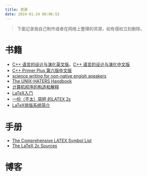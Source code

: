 ```yaml
---
title: 资源
date: 2024-01-24 00:06:53
---
```


> 下面记录我自己制作或者在网络上整理的资源，如有侵权立刻删除。

# 书籍

- [C++ 语言的设计与演化英文版](https://github.com/Thysrael/Resource/blob/main/books/The%20Design%20and%20Evolution%20of%20C%2B%2B-en.pdf)，[C++ 语言的设计与演化中文版](https://github.com/Thysrael/Resource/blob/main/books/The%20Design%20and%20Evolution%20of%20C%2B%2B-zh.pdf)
- [C++ Primer Plus 第六版中文版](https://github.com/Thysrael/Resource/blob/main/books/C%2B%2B%20Primer%20plus-6-zh.pdf)
- [science writing for non-native engish speakers](https://github.com/Thysrael/Resource/blob/main/books/science_writing_for_non-native_engish_speakers.pdf)
- [The UNIX-HATERS Handbook](https://github.com/Thysrael/Resource/blob/main/books/The%20UNIX-HATERS%20Handbook.pdf)
- [计算机程序的构造和解释](https://github.com/Thysrael/Resource/blob/main/books/%E8%AE%A1%E7%AE%97%E6%9C%BA%E7%A8%8B%E5%BA%8F%E7%9A%84%E6%9E%84%E9%80%A0%E5%92%8C%E8%A7%A3%E9%87%8A.pdf)
- [LaTeX入门](https://github.com/Thysrael/Resource/blob/main/books/LaTeX%E5%85%A5%E9%97%A8.pdf)
- [一份（不太）简短 的LATEX 2ε](https://github.com/Thysrael/Resource/blob/main/books/%E4%B8%80%E4%BB%BD%EF%BC%88%E4%B8%8D%E5%A4%AA%EF%BC%89%E7%AE%80%E7%9F%AD%E7%9A%84%20LATEX%202%CE%B5.pdf)
- [LaTeX排版系统简介](https://github.com/Thysrael/Resource/blob/main/books/LaTeX%E6%8E%92%E7%89%88%E7%B3%BB%E7%BB%9F%E7%AE%80%E4%BB%8B.pdf)

# 手册

- [The Comprehensive LATEX Symbol List](https://github.com/Thysrael/Resource/blob/main/manuals/The%20Comprehensive%20LATEX%20Symbol%20List.pdf)
- [The LaTeX 2ε Sources](https://github.com/Thysrael/Resource/blob/main/manuals/The%20LaTeX%202%CE%B5%20Sources.pdf)

# 博客

